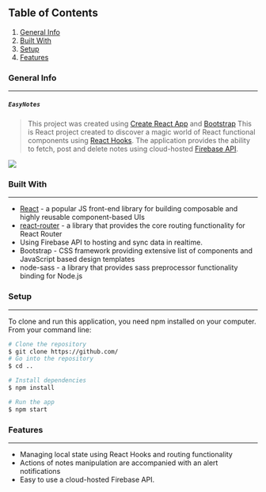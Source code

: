 ## Table of Contents
1. [General Info](#general-info)
2. [Built With](#built-with)
3. [Setup](#setup)
4. [Features](@features)

### General Info
***
##### `EasyNotes`
> This project was created using [Create React App](https://github.com/facebook/create-react-app) and [Bootstrap](https://getbootstrap.com/)
> This is React project created to discover a magic world of React functional components using [React Hooks](https://reactjs.org/docs/hooks-intro.html).
The application provides the ability to fetch, post and delete notes using cloud-hosted [Firebase API](https://firebase.google.com/).

![](images/easynotes.jpg)

### Built With
***
* [React](https://reactjs.org/docs/getting-started.html) - a popular JS front-end library for building composable and highly reusable component-based UIs 
* [react-router](https://www.digitalocean.com/community/tutorials/how-to-handle-routing-in-react-apps-with-react-router) - a library that provides the core routing functionality for React Router
* Using Firebase API to hosting and sync data in realtime.
* Bootstrap - CSS framework providing extensive list of components and JavaScript based design templates
* node-sass - a library that provides sass preprocessor functionality binding for Node.js

### Setup
***
To clone and run this application, you need npm installed on your computer. From your command line:
````sh
# Clone the repository
$ git clone https://github.com/
# Go into the repository
$ cd ..

# Install dependencies
$ npm install

# Run the app
$ npm start  
````
### Features
***
* Managing local state using React Hooks and routing functionality 
* Actions of notes manipulation are accompanied with an alert notifications
* Easy to use a cloud-hosted Firebase API.